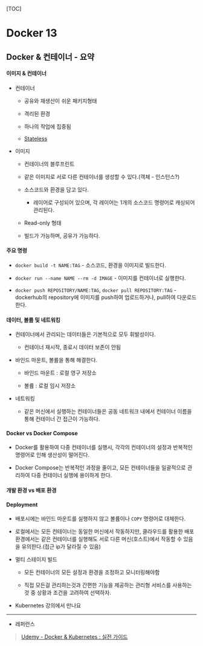 [TOC]

# Docker 13

## Docker & 컨테이너 - 요약

#### 이미지 & 컨테이너

- 컨테이너
  
  - 공유와 재생산이 쉬운 패키지형태
  
  - 격리된 환경
  
  - 하나의 작업에 집중됨
  
  - [Stateless]()

- 이미지
  
  - 컨테이너의 블루프린트
  
  - 같은 이미지로 서로 다른 컨테이너를 생성할 수 있다.(객체 - 인스턴스?)
  
  - 소스코드와 환경을 담고 있다.
    
    - 레이어로 구성되어 있으며, 각 레이어는 1개의 소스코드 명령어로 캐싱되어 관리된다.
  
  - Read-only 형태
  
  - 빌드가 가능하며, 공유가 가능하다.

#### 주요 명령

- `docker build -t NAME:TAG` - 소스코드, 환경을 이미지로 빌드한다.

- `docker run --name NAME --rm -d IMAGE` - 이미지를 컨테이너로 실행한다.

- `docker push REPOSITORY/NAME:TAG`, `docker pull REPOSITORY:TAG` -  dockerhub의 repository에 이미지를 push하여 업로드하거나, pull하여 다운로드한다.

#### 데이터, 볼륨 및 네트워킹

- 컨테이너에서 관리되는 데이터들은 기본적으로 모두 휘발성이다.
  
  - 컨테이너 재시작, 종료시 데이터 보존이 안됨

- 바인드 마운트, 볼륨을 통해 해결한다.
  
  - 바인드 마운트 : 로컬 영구 저장소
  
  - 볼륨 : 로컬 임시 저장소

- 네트워킹
  
  - 같은 머신에서 실행하는 컨테이너들은 공동 네트워크 내에서 컨테이너 이름을 통해 컨테이너 간 접근이 가능하다.

#### Docker vs Docker Compose

- Docker를 활용하여 다중 컨테이너를 실행시, 각각의 컨테이너의 설정과 반복적인 명령어로 인해 생산성이 떨어진다.

- Docker Compose는 반복적인 과정을 줄이고, 모든 컨테이너들을 일괄적으로 관리하여 다중 컨테이너 실행에 용이하게 한다.

#### 개발 환경 vs 배포 환경

#### Deployment

- 배포시에는 바인드 마운트를 실행하지 않고 볼륨이나 `COPY` 명령어로 대체한다.

- 로컬에서는 모든 컨테이너는 동일한 머신에서 작동하지만, 클라우드를 활용한 배포환경에서는 같은 컨테이너를 실행해도 서로 다른 머신(호스트)에서 작동할 수 있음을 유의한다.(접근 ip가 달라질 수 있음)

- 멀티 스테이지 빌드
  
  - 모든 컨테이너의 모든 설정과 환경을 조정하고 모니터링해야함
  
  - 직접 모든걸 관리하는것과 간편한 기능을 제공하는 관리형 서비스를 사용하는 것 중 상황과 조건을 고려하여 선택하자.



- Kubernetes 강의에서 만나요

---

- 레퍼런스

> [Udemy - Docker & Kubernetes : 실전 가이드](https://www.udemy.com/course/docker-kubernetes-2022/)
